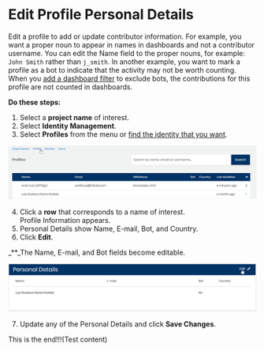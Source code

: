 # Edit Profile Personal Details

Edit a profile to add or update contributor information. For example, you want a proper noun to appear in names in dashboards and not a contributor username. You can edit the Name field to the proper nouns, for example: `John Smith` rather than `j_smith`. In another example, you want to mark a profile as a bot to indicate that the activity may not be worth counting. When you [add a dashboard filter](../view-dashboard-analytics/add-and-manage-data-filters.md) to exclude bots, the contributions for this profile are not counted in dashboards.

**Do these steps:**

1. Select a **project name** of interest.
2. Select **Identity Management**.
3. Select **Profiles** from the menu or [find the identity that you want](find-a-profile-or-organization.md).

![](../.gitbook/assets/edit-profile.png)

4. Click a **row** that corresponds to a name of interest.  
        Profile Information appears.  
5. Personal Details show Name, E-mail, Bot, and Country.   
6. Click **Edit**.  

_\*\*_The Name, E-mail, and Bot fields become editable.

![](../.gitbook/assets/edit-profile-info-2%20%281%29.png)

 7. Update any of the Personal Details and click **Save Changes**.

This is the end!!!\(Test content\)

